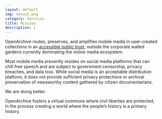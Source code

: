 ```yaml
---
layout: default
img: nexus5.png
category: Services
title: Mission
description: |
---
```

OpenArchive routes, preserves, and amplifies mobile media in user-created collections in an <a href="https://archive.org/">accessible public trust</a>, outside the corporate walled gardens currently dominating the online media ecosystem. 


Most mobile media presently resides on social media platforms that can chill free speech and are subject to government censorship, privacy breaches, and data loss. While social media is an acceptable distribution platform, it does not provide sufficient privacy protections or archival preservation of newsworthy content gathered by citizen documentarians.
<p>
<p>

<p>We are doing better.
</p>
<p>
OpenArchive fosters a virtual commons where civil liberties are protected, in the process creating a world where the people’s history is a primary history.


